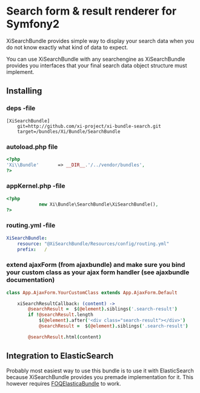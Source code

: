 # Search form & result renderer for Symfony2

XiSearchBundle provides simple way to display your search data when you do not know exactly what
kind of data to expect. 

You can use XiSearchBundle with any searchengine as XiSearchBundle provides you interfaces that your 
final search data object structure must implement.

## Installing

### deps -file
```
[XiSearchBundle]
    git=http://github.com/xi-project/xi-bundle-search.git
    target=/bundles/Xi/Bundle/SearchBundle
```

### autoload.php file
```php
<?php
'Xi\\Bundle'       => __DIR__.'/../vendor/bundles',
?>
```

### appKernel.php -file
```php
<?php
            new Xi\Bundle\SearchBundle\XiSearchBundle(), 
?>
```

### routing.yml -file
```yml
XiSearchBundle:
    resource: "@XiSearchBundle/Resources/config/routing.yml"
    prefix:   /
```

### extend ajaxForm (from ajaxbundle) and make sure you bind your custom class as your ajax form handler (see ajaxbundle documentation)

``` coffee
class App.AjaxForm.YourCustomClass extends App.AjaxForm.Default

    xiSearchResultCallback: (content) ->
        @searchResult =  $(@element).siblings('.search-result')
        if !@searchResult.length
            $(@element).after('<div class="search-result"></div>')
            @searchResult =  $(@element).siblings('.search-result')

        @searchResult.html(content)
```

## Integration to ElasticSearch

Probably most easiest way to use this bundle is to use it with ElasticSearch because XiSearchBundle provides you
premade implementation for it. This however requires [FOQElasticaBundle](https://github.com/Exercise/FOQElasticaBundle) to work.

